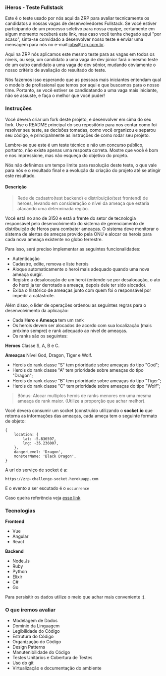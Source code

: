 ### iHeros - Teste Fullstack
    
Este é o teste usado por nós aqui da ZRP para avaliar tecnicamente os candidatos a nossas vagas de desenvolvedores Fullstack. Se você estiver participando de um processo seletivo para nossa equipe, certamente em algum momento receberá este link, mas caso você tenha chegado aqui "por acaso", sinta-se convidado a desenvolver nosso teste e enviar uma mensagem para nós no e-mail jobs@zrp.com.br.

Aqui na ZRP nós aplicamos este mesmo teste para as vagas em todos os níveis, ou seja, um candidato a uma vaga de dev júnior fará o mesmo teste de um outro candidato a uma vaga de dev sênior, mudando obviamente o nosso critério de avaliação do resultado do teste.

Nós fazemos isso esperando que as pessoas mais iniciantes entendam qual o modelo de profissional que temos por aqui e que buscamos para o nosso time. Portanto, se você estiver se candidatando a uma vaga mais iniciante, não se assuste, e faça o melhor que você puder!

### Instruções

Você deverá criar um fork deste projeto, e desenvolver em cima do seu fork. Use o README principal do seu repositório para nos contar como foi resolver seu teste, as decisões tomadas, como você organizou e separou seu código, e principalmente as instruções de como rodar seu projeto.

Lembre-se que este é um teste técnico e não um concurso público, portanto, não existe apenas uma resposta correta. Mostre que você é bom e nos impressione, mas não esqueça do objetivo do projeto.

Nós não definimos um tempo limite para resolução deste teste, o que vale para nós e o resultado final e a evolução da criação do projeto até se atingir este resultado.
    

#### Descrição
> Rede de cadastro(test backend) e distribuição(test frontend) de heroes, levando em consideração o nível da ameaça que estaria atacando uma determinada região.

Você está no ano de 3150 e está a frente do setor de tecnologia responsável pelo desenvolvimento do sistema de gerenciamento de distribuição de Heros para combater ameaças. O sistema deve monitorar o sistema de alertas de ameças provido pela ONU e alocar os herois para cada nova ameaça existente no globo terrestre. 

Para isso, será preciso implementar as seguintes funcionalidades:

 - Autenticação
 - Cadastre, edite, remova e liste herois
 - Aloque automaticamente o heroi mais adequado quando uma nova ameaça surgir.
 - Registre a desalocação de um heroi (entende-se por desalocação, o ato do heroi ja ter derrotado a ameaça, depois dele ter sido alocado).
 - Exiba o histórico de ameaças junto com quem foi o responsável por impedir a catástrofe.

Além disso, o lider de operações ordenou as seguintes regras para o desenvolvimento da aplicação:
- Cada **Hero** e **Ameaça** tem um rank
- Os herois devem ser alocados de acordo com sua localização (mais próximo sempre) e rank adequado ao nível de ameaças. 
- Os ranks são os seguintes:

**Heroes**
Classe S, A, B e C.

**Ameaças**
Nível God, Dragon, Tiger e Wolf.

- Herois do rank classe "S" tem prioridade sobre ameaças do tipo "God";
- Herois do rank classe "A" tem prioridade sobre ameaças do tipo "Dragon";
- Herois do rank classe "B" tem prioridade sobre ameaças do tipo "Tiger";
- Herois do rank classe "C" tem prioridade sobre ameaças do tipo "Wolf";

> Bônus: Alocar multiplos herois de ranks menores em uma mesma ameaça de rank maior. (Utilize a proporção que achar melhor).

Você devera consumir um socket (construído utilizando o **socket.io** que retorna as informações das ameaças, cada ameça tem o seguinte formato de objeto:

``` 
{
    location: {
        lat: -5.836597,
        lng: -35.236007,
    },
    dangerLevel: 'Dragon',
    monsterName: 'Black Dragon',
}
```

A url do serviço de socket é a: 

`https://zrp-challenge-socket.herokuapp.com`

E o evento a ser escutado é o `occurrence` 

Caso queira referência veja [esse link](https://socket.io/docs/client-api/)

### Tecnologias 

**Frontend**

- Vue
- Angular
- React

**Backend**

- Node.Js
- Ruby
- Python
- Elixir
- C#
- Go

Para persisitir os dados utilize o meio que achar mais conveniente :).

###  O que iremos avaliar

- Modelagem de Dados
- Domínio da Linguagem
- Legibilidade do Código
- Estrutura do Código
- Organização do Código
- Design Patterns
- Manutenibilidade do Código
- Testes Unitários e Cobertura de Testes
- Uso do git
- Virtualização e documentação do ambiente
